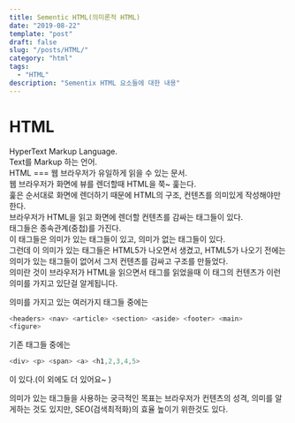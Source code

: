 ```yaml
---
title: Sementic HTML(의미론적 HTML)
date: "2019-08-22"
template: "post"
draft: false
slug: "/posts/HTML/"
category: "html"
tags:
  - "HTML"
description: "Sementix HTML 요소들에 대한 내용"
---
```


# HTML

HyperText Markup Language.  
Text를 Markup 하는 언어.  
HTML === 웹 브라우저가 유일하게 읽을 수 있는 문서.  
웹 브라우저가 화면에 뷰를 렌더할때 HTML을 쭉~ 훑는다.  
훑은 순서대로 화면에 렌더하기 때문에 HTML의 구조, 컨텐츠를 의미있게 작성해야만 한다.  
브라우저가 HTML을 읽고 화면에 렌더할 컨텐츠를 감싸는 태그들이 있다.  
태그들은 종속관계(중첩)를 가진다.  
이 태그들은 의미가 있는 태그들이 있고, 의미가 없는 태그들이 있다.  
그런데 이 의미가 있는 태그들은 HTML5가 나오면서 생겼고, HTML5가 나오기 전에는 의미가 있는 태그들이 없어서 그저 컨텐츠를 감싸고 구조를 만들었다.  
의미란 것이 브라우저가 HTML을 읽으면서 태그를 읽었을때 이 태그의 컨텐츠가 이런 의미를 가지고 있단걸 알게됩니다.

의미를 가지고 있는 여러가지 태그들 중에는

```js
<headers> <nav> <article> <section> <aside> <footer> <main>
<figure>
```

기존 태그들 중에는

```js
<div> <p> <span> <a> <h1,2,3,4,5>
```

이 있다.(이 외에도 더 있어요~ )

의미가 있는 태그들을 사용하는 궁극적인 목표는
브라우저가 컨텐츠의 성격, 의미를 알게하는 것도 있지만, SEO(검색최적화)의 효율 높이기 위한것도 있다.
